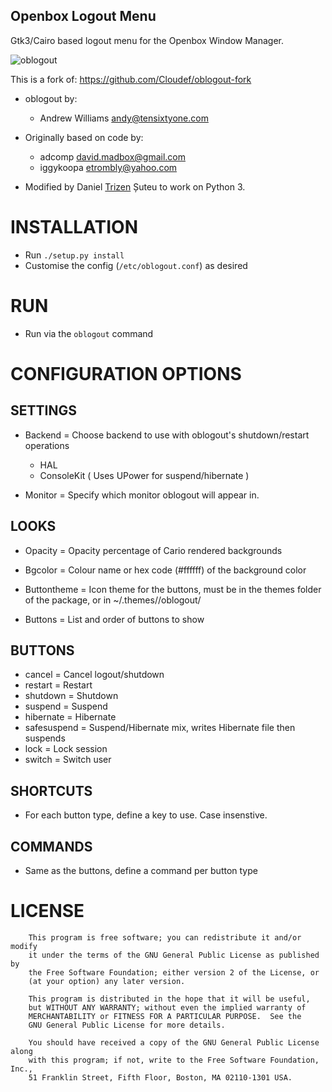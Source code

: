 ## Openbox Logout Menu

Gtk3/Cairo based logout menu for the Openbox Window Manager.

![oblogout](https://user-images.githubusercontent.com/614513/86627660-5b5b4680-bfd1-11ea-8bba-622054574c66.png)

This is a fork of: https://github.com/Cloudef/oblogout-fork

* oblogout by:
     - Andrew Williams <andy@tensixtyone.com>

* Originally based on code by:
     - adcomp <david.madbox@gmail.com>
     - iggykoopa <etrombly@yahoo.com>

* Modified by Daniel [Trizen](https://github.com/trizen) Șuteu to work on Python 3.

# INSTALLATION

 - Run `./setup.py install`
 - Customise the config (`/etc/oblogout.conf`) as desired

# RUN

 - Run via the `oblogout` command


# CONFIGURATION OPTIONS

## SETTINGS

 - Backend  = Choose backend to use with oblogout's shutdown/restart operations
      - HAL
      - ConsoleKit ( Uses UPower for suspend/hibernate )

 - Monitor  = Specify which monitor oblogout will appear in.


## LOOKS

 - Opacity = Opacity percentage of Cario rendered backgrounds
 - Bgcolor = Colour name or hex code (#ffffff) of the background color

 - Buttontheme = Icon theme for the buttons, must be in the themes folder of the
                 package, or in ~/.themes/<name>/oblogout/
 - Buttons = List and order of buttons to show


## BUTTONS

 - cancel      = Cancel logout/shutdown
 - restart     = Restart
 - shutdown    = Shutdown
 - suspend     = Suspend
 - hibernate   = Hibernate
 - safesuspend = Suspend/Hibernate mix, writes Hibernate file then suspends
 - lock        = Lock session
 - switch      = Switch user


## SHORTCUTS

 - For each button type, define a key to use. Case insenstive.


## COMMANDS

 - Same as the buttons, define a command per button type


# LICENSE

```
    This program is free software; you can redistribute it and/or modify
    it under the terms of the GNU General Public License as published by
    the Free Software Foundation; either version 2 of the License, or
    (at your option) any later version.

    This program is distributed in the hope that it will be useful,
    but WITHOUT ANY WARRANTY; without even the implied warranty of
    MERCHANTABILITY or FITNESS FOR A PARTICULAR PURPOSE.  See the
    GNU General Public License for more details.

    You should have received a copy of the GNU General Public License along
    with this program; if not, write to the Free Software Foundation, Inc.,
    51 Franklin Street, Fifth Floor, Boston, MA 02110-1301 USA.
```
